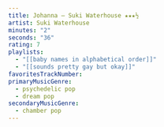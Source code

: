 ```yaml
---
title: Johanna — Suki Waterhouse ★★★½
artist: Suki Waterhouse
minutes: "2"
seconds: "36"
rating: 7
playlists:
  - "[[baby names in alphabetical order]]"
  - "[[sounds pretty gay but okay]]"
favoritesTrackNumber:
primaryMusicGenre:
  - psychedelic pop
  - dream pop
secondaryMusicGenre:
  - chamber pop
---
```

